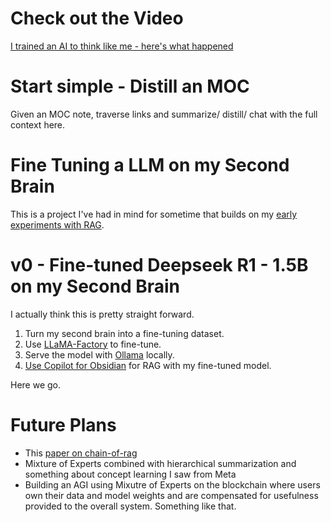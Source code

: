 # Check out the Video

[I trained an AI to think like me - here's what happened](https://youtu.be/YAiEM59mpZc?si=M90CYLHypdLnRnsH)

# Start simple - Distill an MOC

Given an MOC note, traverse links and summarize/ distill/ chat with the full context here.


# Fine Tuning a LLM on my Second Brain

This is a project I've had in mind for sometime that builds on my [early experiments with RAG](https://bitsofchris.com/p/i-trained-a-local-llm-on-my-obsidian).

# v0 - Fine-tuned Deepseek R1 - 1.5B on my Second Brain

I actually think this is pretty straight forward.

1. Turn my second brain into a fine-tuning dataset.
2. Use [LLaMA-Factory](https://github.com/hiyouga/LLaMA-Factory) to fine-tune.
3. Serve the model with [Ollama](https://github.com/ollama/ollama) locally.
4. [Use Copilot for Obsidian](https://github.com/logancyang/obsidian-copilot) for RAG with my fine-tuned model.

Here we go.


# Future Plans

- This [paper on chain-of-rag](https://arxiv.org/abs/2501.14342)
- Mixture of Experts combined with hierarchical summarization and something about concept learning I saw from Meta
- Building an AGI using Mixutre of Experts on the blockchain where users own their data and model weights and are compensated for usefulness provided to the overall system. Something like that.